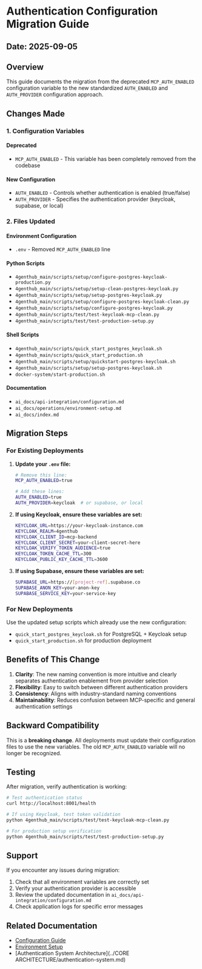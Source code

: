 # Authentication Configuration Migration Guide

## Date: 2025-09-05

## Overview

This guide documents the migration from the deprecated `MCP_AUTH_ENABLED` configuration variable to the new standardized `AUTH_ENABLED` and `AUTH_PROVIDER` configuration approach.

## Changes Made

### 1. Configuration Variables

#### Deprecated
- `MCP_AUTH_ENABLED` - This variable has been completely removed from the codebase

#### New Configuration
- `AUTH_ENABLED` - Controls whether authentication is enabled (true/false)
- `AUTH_PROVIDER` - Specifies the authentication provider (keycloak, supabase, or local)

### 2. Files Updated

#### Environment Configuration
- `.env` - Removed `MCP_AUTH_ENABLED` line

#### Python Scripts
- `4genthub_main/scripts/setup/configure-postgres-keycloak-production.py`
- `4genthub_main/scripts/setup/setup-clean-postgres-keycloak.py`
- `4genthub_main/scripts/setup/setup-postgres-keycloak.py`
- `4genthub_main/scripts/setup/configure-postgres-keycloak-clean.py`
- `4genthub_main/scripts/setup/configure-postgres-keycloak.py`
- `4genthub_main/scripts/test/test-keycloak-mcp-clean.py`
- `4genthub_main/scripts/test/test-production-setup.py`

#### Shell Scripts
- `4genthub_main/scripts/quick_start_postgres_keycloak.sh`
- `4genthub_main/scripts/quick_start_production.sh`
- `4genthub_main/scripts/setup/quickstart-postgres-keycloak.sh`
- `4genthub_main/scripts/setup/setup-postgres-keycloak.sh`
- `docker-system/start-production.sh`

#### Documentation
- `ai_docs/api-integration/configuration.md`
- `ai_docs/operations/environment-setup.md`
- `ai_docs/index.md`

## Migration Steps

### For Existing Deployments

1. **Update your `.env` file:**
   ```bash
   # Remove this line:
   MCP_AUTH_ENABLED=true
   
   # Add these lines:
   AUTH_ENABLED=true
   AUTH_PROVIDER=keycloak  # or supabase, or local
   ```

2. **If using Keycloak, ensure these variables are set:**
   ```bash
   KEYCLOAK_URL=https://your-keycloak-instance.com
   KEYCLOAK_REALM=4genthub
   KEYCLOAK_CLIENT_ID=mcp-backend
   KEYCLOAK_CLIENT_SECRET=your-client-secret-here
   KEYCLOAK_VERIFY_TOKEN_AUDIENCE=true
   KEYCLOAK_TOKEN_CACHE_TTL=300
   KEYCLOAK_PUBLIC_KEY_CACHE_TTL=3600
   ```

3. **If using Supabase, ensure these variables are set:**
   ```bash
   SUPABASE_URL=https://[project-ref].supabase.co
   SUPABASE_ANON_KEY=your-anon-key
   SUPABASE_SERVICE_KEY=your-service-key
   ```

### For New Deployments

Use the updated setup scripts which already use the new configuration:
- `quick_start_postgres_keycloak.sh` for PostgreSQL + Keycloak setup
- `quick_start_production.sh` for production deployment

## Benefits of This Change

1. **Clarity**: The new naming convention is more intuitive and clearly separates authentication enablement from provider selection
2. **Flexibility**: Easy to switch between different authentication providers
3. **Consistency**: Aligns with industry-standard naming conventions
4. **Maintainability**: Reduces confusion between MCP-specific and general authentication settings

## Backward Compatibility

This is a **breaking change**. All deployments must update their configuration files to use the new variables. The old `MCP_AUTH_ENABLED` variable will no longer be recognized.

## Testing

After migration, verify authentication is working:

```bash
# Test authentication status
curl http://localhost:8001/health

# If using Keycloak, test token validation
python 4genthub_main/scripts/test/test-keycloak-mcp-clean.py

# For production setup verification
python 4genthub_main/scripts/test/test-production-setup.py
```

## Support

If you encounter any issues during migration:
1. Check that all environment variables are correctly set
2. Verify your authentication provider is accessible
3. Review the updated documentation in `ai_docs/api-integration/configuration.md`
4. Check application logs for specific error messages

## Related Documentation

- [Configuration Guide](../api-integration/configuration.md)
- [Environment Setup](../operations/environment-setup.md)
- [Authentication System Architecture](../CORE ARCHITECTURE/authentication-system.md)